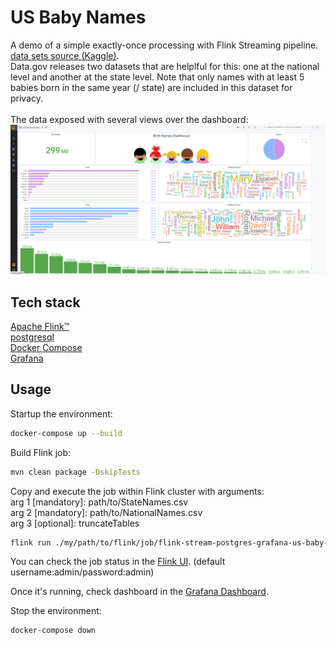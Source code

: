 # US Baby Names

A demo of a simple exactly-once processing with Flink Streaming pipeline.
[data sets source (Kaggle)](https://www.kaggle.com/kaggle/us-baby-names#).<br/>
Data.gov releases two datasets that are helplful for this: one at the national level and another at the state level. Note that only names with at least 5 babies born in the same year (/ state) are included in this dataset for privacy.<br/>
<br/>
The data exposed with several views over the dashboard: 
![Alt text](images/dashboard.png?raw=true "Title")


## Tech stack
[Apache Flink™](http://flink.apache.org)<br/>
[postgresql](https://www.postgresql.org)<br/>
[Docker Compose](https://docs.docker.com/compose) <br/>
[Grafana](https://grafana.com/) <br/>

## Usage

Startup the environment:

```sh
docker-compose up --build
```

Build Flink job:

```sh
mvn clean package -DskipTests
```

Copy and execute the job within Flink cluster with arguments:<br/>
arg 1 [mandatory]: path/to/StateNames.csv<br/>
arg 2 [mandatory]: path/to/NationalNames.csv<br/>
arg 3 [optional]:  truncateTables<br/>
```sh
flink run ./my/path/to/flink/job/flink-stream-postgres-grafana-us-baby-names-1.0-SNAPSHOT.jar /path/to/StateNames.csv /path/to/NationalNames.csv TRUNCATETables
```

You can check the job status in the [Flink UI](http://localhost:8081). (default username:admin/password:admin)

Once it's running, check dashboard in the [Grafana Dashboard](http://localhost:3000).

Stop the environment:

```sh
docker-compose down
```
